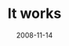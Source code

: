 ---
layout: base.njk
title : 'It works' 
view_title : 'It works' 
year : '2008' 
date : '2008-11-14' 
img_file : '/drawing/itworks.jpg' 
html_file : 'itworks' 
next_html : 'itsyourbirthdayandthisiswhatigotyou.html' 
year_order : '517' 
permalink : "title/{{html_file}}.html"
---